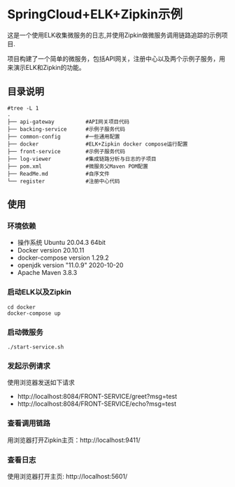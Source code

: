 # SpringCloud+ELK+Zipkin示例
这是一个使用ELK收集微服务的日志,并使用Zipkin做微服务调用链路追踪的示例项目.

项目构建了一个简单的微服务，包括API网关，注册中心以及两个示例子服务，用来演示ELK和Zipkin的功能。
## 目录说明
```shell
#tree -L 1
.
├── api-gateway          #API网关项目代码
├── backing-service      #示例子服务代码
├── common-config        #一些通用配置
├── docker               #ELK+Zipkin docker compose运行配置
├── front-service        #示例子服务代码
├── log-viewer           #集成链路分析与日志的子项目
├── pom.xml              #微服务父Maven POM配置
├── ReadMe.md            #自序文件
└── register             #注册中心代码
```
## 使用
### 环境依赖
- 操作系统 Ubuntu 20.04.3 64bit
- Docker version 20.10.11
- docker-compose version 1.29.2
- openjdk version "11.0.9" 2020-10-20 
- Apache Maven 3.8.3
### 启动ELK以及Zipkin
```shell
cd docker
docker-compose up
```
### 启动微服务
```shell
./start-service.sh
```
### 发起示例请求
使用浏览器发送如下请求
- http://localhost:8084/FRONT-SERVICE/greet?msg=test
-  http://localhost:8084/FRONT-SERVICE/echo?msg=test
### 查看调用链路
用浏览器打开Zipkin主页：http://localhost:9411/
### 查看日志
使用浏览器打开主页: http://localhost:5601/
